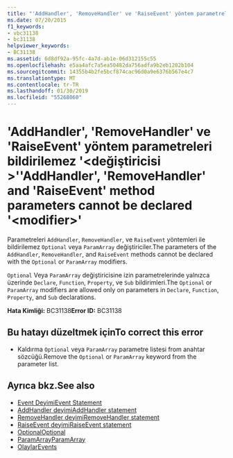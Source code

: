 ```yaml
---
title: "'AddHandler', 'RemoveHandler' ve 'RaiseEvent' yöntem parametreleri bildirilemez '<modifier>'"
ms.date: 07/20/2015
f1_keywords:
- vbc31138
- bc31138
helpviewer_keywords:
- BC31138
ms.assetid: 6d8df92a-95fc-4a7d-ab1e-06d312155c55
ms.openlocfilehash: e5aa4afc7a5ea50482da756adfa9b2eb1202b104
ms.sourcegitcommit: 14355b4b2fe5bcf874cac96d0a9e6376b567e4c7
ms.translationtype: MT
ms.contentlocale: tr-TR
ms.lasthandoff: 01/30/2019
ms.locfileid: "55268060"
---
```

# <a name="addhandler-removehandler-and-raiseevent-method-parameters-cannot-be-declared-modifier"></a><span data-ttu-id="28848-102">'AddHandler', 'RemoveHandler' ve 'RaiseEvent' yöntem parametreleri bildirilemez '\<değiştiricisi >'</span><span class="sxs-lookup"><span data-stu-id="28848-102">'AddHandler', 'RemoveHandler' and 'RaiseEvent' method parameters cannot be declared '\<modifier>'</span></span>
<span data-ttu-id="28848-103">Parametreleri `AddHandler`, `RemoveHandler`, ve `RaiseEvent` yöntemleri ile bildirilemez `Optional` veya `ParamArray` değiştiriciler.</span><span class="sxs-lookup"><span data-stu-id="28848-103">The parameters of the `AddHandler`, `RemoveHandler`, and `RaiseEvent` methods cannot be declared with the `Optional` or `ParamArray` modifiers.</span></span>  
  
 <span data-ttu-id="28848-104">`Optional` Veya `ParamArray` değiştiricisine izin parametrelerinde yalnızca üzerinde `Declare`, `Function`, `Property`, ve `Sub` bildirimleri.</span><span class="sxs-lookup"><span data-stu-id="28848-104">The `Optional` or `ParamArray` modifiers are allowed only on parameters in `Declare`, `Function`, `Property`, and `Sub` declarations.</span></span>  
  
 <span data-ttu-id="28848-105">**Hata Kimliği:** BC31138</span><span class="sxs-lookup"><span data-stu-id="28848-105">**Error ID:** BC31138</span></span>  
  
## <a name="to-correct-this-error"></a><span data-ttu-id="28848-106">Bu hatayı düzeltmek için</span><span class="sxs-lookup"><span data-stu-id="28848-106">To correct this error</span></span>  
  
-   <span data-ttu-id="28848-107">Kaldırma `Optional` veya `ParamArray` parametre listesi from anahtar sözcüğü.</span><span class="sxs-lookup"><span data-stu-id="28848-107">Remove the `Optional` or `ParamArray` keyword from the parameter list.</span></span>  
  
## <a name="see-also"></a><span data-ttu-id="28848-108">Ayrıca bkz.</span><span class="sxs-lookup"><span data-stu-id="28848-108">See also</span></span>
- [<span data-ttu-id="28848-109">Event Deyimi</span><span class="sxs-lookup"><span data-stu-id="28848-109">Event Statement</span></span>](../../visual-basic/language-reference/statements/event-statement.md)
- [<span data-ttu-id="28848-110">AddHandler deyimi</span><span class="sxs-lookup"><span data-stu-id="28848-110">AddHandler statement</span></span>](~/docs/visual-basic/language-reference/statements/addhandler-statement.md)
- [<span data-ttu-id="28848-111">RemoveHandler deyimi</span><span class="sxs-lookup"><span data-stu-id="28848-111">RemoveHandler statement</span></span>](~/docs/visual-basic/language-reference/statements/removehandler-statement.md)
- [<span data-ttu-id="28848-112">RaiseEvent deyimi</span><span class="sxs-lookup"><span data-stu-id="28848-112">RaiseEvent statement</span></span>](~/docs/visual-basic/language-reference/statements/raiseevent-statement.md)
- [<span data-ttu-id="28848-113">Optional</span><span class="sxs-lookup"><span data-stu-id="28848-113">Optional</span></span>](../../visual-basic/language-reference/modifiers/optional.md)
- [<span data-ttu-id="28848-114">ParamArray</span><span class="sxs-lookup"><span data-stu-id="28848-114">ParamArray</span></span>](../../visual-basic/language-reference/modifiers/paramarray.md)
- [<span data-ttu-id="28848-115">Olaylar</span><span class="sxs-lookup"><span data-stu-id="28848-115">Events</span></span>](../../visual-basic/programming-guide/language-features/events/index.md)
